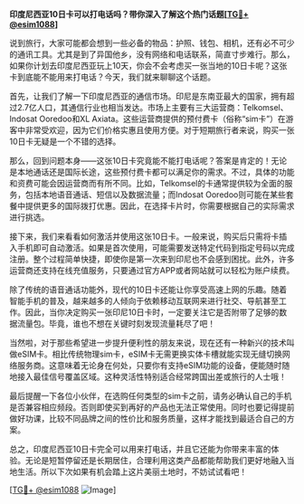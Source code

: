 **印度尼西亚10日卡可以打电话吗？带你深入了解这个热门话题[[TG💪+ @esim1088](https://t.me/s/esim1088)]**

说到旅行，大家可能都会想到一些必备的物品：护照、钱包、相机，还有必不可少的通讯工具。尤其是到了异国他乡，没有网络和电话联系，简直寸步难行。那么，如果你计划去印度尼西亚玩上10天，你会不会考虑买一张当地的10日卡呢？这张卡到底能不能用来打电话？今天，我们就来聊聊这个话题。

首先，让我们了解一下印度尼西亚的通信市场。印尼是东南亚最大的国家，拥有超过2.7亿人口，其通信行业也相当发达。市场上主要有三大运营商：Telkomsel、Indosat Ooredoo和XL Axiata。这些运营商提供的预付费卡（俗称“sim卡”）在游客中非常受欢迎，因为它们价格实惠且使用方便。对于短期旅行者来说，购买一张10日卡无疑是一个不错的选择。

那么，回到问题本身——这张10日卡究竟能不能打电话呢？答案是肯定的！无论是本地通话还是国际长途，这些预付费卡都可以满足你的需求。不过，具体的功能和资费可能会因运营商而有所不同。比如，Telkomsel的卡通常提供较为全面的服务，包括本地语音通话、短信以及数据流量；而Indosat Ooredoo则可能在某些套餐中提供更多的国际拨打优惠。因此，在选择卡片时，你需要根据自己的实际需求进行挑选。

接下来，我们来看看如何激活并使用这张10日卡。一般来说，购买后只需将卡插入手机即可自动激活。如果是首次使用，可能需要发送特定代码到指定号码以完成注册。整个过程简单快捷，即使你是第一次来到印尼也不会感到困扰。此外，许多运营商还支持在线充值服务，只要通过官方APP或者网站就可以轻松为账户续费。

除了传统的语音通话功能外，现代的10日卡还能让你享受高速上网的乐趣。随着智能手机的普及，越来越多的人倾向于依赖移动互联网来进行社交、导航甚至工作。因此，当你决定购买一张印尼10日卡时，一定要关注它是否附带了足够的数据流量包。毕竟，谁也不想在关键时刻发现流量耗尽了吧！

当然啦，对于那些希望进一步提升便利性的朋友来说，现在还有一种新兴的技术叫做eSIM卡。相比传统物理sim卡，eSIM卡无需更换实体卡槽就能实现无缝切换网络服务商。这意味着无论身在何处，只要你有支持eSIM功能的设备，便能随时随地接入最佳信号覆盖区域。这种灵活性特别适合经常跨国出差或旅行的人士哦！

最后提醒一下各位小伙伴，在选购任何类型的sim卡之前，请务必确认自己的手机是否兼容相应频段。否则即使买到再好的产品也无法正常使用。同时也要记得提前做好功课，比较不同品牌之间的性价比和服务质量，这样才能找到最适合自己的方案。

总之，印度尼西亚10日卡完全可以用来打电话，并且它还能为你带来丰富的体验。无论是短暂停留还是长期居住，合理利用这类产品都能帮助我们更好地融入当地生活。所以下次如果有机会踏上这片美丽土地时，不妨试试看吧！

[[TG💪+ @esim1088](https://t.me/s/esim1088) ![Image](https://i.postimg.cc/4NQfJmqS/Snipaste-2025-05-13-00-14-12.png)]